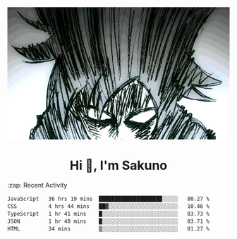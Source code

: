 <body>
<h1 align="center"></h1>
<br>
<div align="center">
<img width="auto" height="300" src="Img/mobFreakoutLonger.gif"/>
</div>
</div>
<h1 align="center">Hi 👋, I'm Sakuno</h1>
:zap: Recent Activity

<!--START_SECTION:waka-->

```txt
JavaScript   36 hrs 19 mins  ████████████████████░░░░░   80.27 %
CSS          4 hrs 44 mins   ██▓░░░░░░░░░░░░░░░░░░░░░░   10.46 %
TypeScript   1 hr 41 mins    █░░░░░░░░░░░░░░░░░░░░░░░░   03.73 %
JSON         1 hr 40 mins    █░░░░░░░░░░░░░░░░░░░░░░░░   03.71 %
HTML         34 mins         ▒░░░░░░░░░░░░░░░░░░░░░░░░   01.27 %
```

<!--END_SECTION:waka-->
